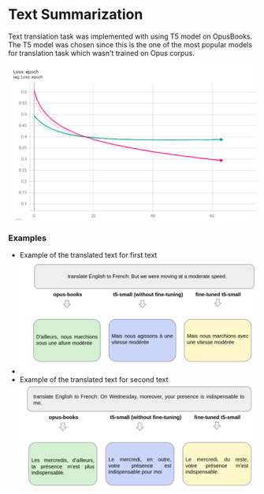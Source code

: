 # Text Summarization
Text translation task was implemented with using T5 model on OpusBooks. The T5 model was chosen since this is the one of the most popular models for translation task which wasn't trained on Opus corpus.

![Loss function](./images/loss.png)


 ### Examples
* Example of the translated text for first text
![Example#1](./images/ex1.png)
* 
* Example of the translated text for second text
![Example#2](./images/ex2.png)